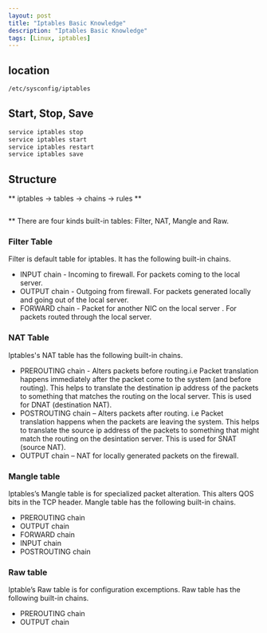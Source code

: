 ```yaml
---
layout: post
title: "Iptables Basic Knowledge"
description: "Iptables Basic Knowledge"
tags: [Linux, iptables]
---
```


## location

```bash
/etc/sysconfig/iptables
```

## Start, Stop, Save

```bash
service iptables stop
service iptables start
service iptables restart
service iptables save
```

## Structure

** iptables -> tables -> chains -> rules **

<figure>
	<img src="iptables/iptables-table-chain-rule-structure.png" alt="">
</figure>

** There are four kinds built-in tables: Filter, NAT, Mangle and Raw.

### Filter Table
Filter is default table for iptables. It has the following built-in chains.
* INPUT chain - Incoming to firewall. For packets coming to the local server.
* OUTPUT chain - Outgoing from firewall. For packets generated locally and going out of the local server.
* FORWARD chain - Packet for another NIC on the local server . For packets routed through the local server.

### NAT Table
Iptables's NAT table has the following built-in chains.
* PREROUTING chain - Alters packets before routing.i.e Packet translation happens immediately after the packet come to the system (and before routing). This helps to translate the destination ip address of the packets to something that matches the routing on the local server. This is used for DNAT (destination NAT).
* POSTROUTING chain – Alters packets after routing. i.e Packet translation happens when the packets are leaving the system. This helps to translate the source ip address of the packets to something that might match the routing on the desintation server. This is used for SNAT (source NAT).
* OUTPUT chain – NAT for locally generated packets on the firewall.
 
### Mangle table
Iptables’s Mangle table is for specialized packet alteration. This alters QOS bits in the TCP header. Mangle table has the following built-in chains.
* PREROUTING chain
* OUTPUT chain
* FORWARD chain
* INPUT chain
* POSTROUTING chain

### Raw table
Iptable’s Raw table is for configuration excemptions. Raw table has the following built-in chains.
* PREROUTING chain
* OUTPUT chain
